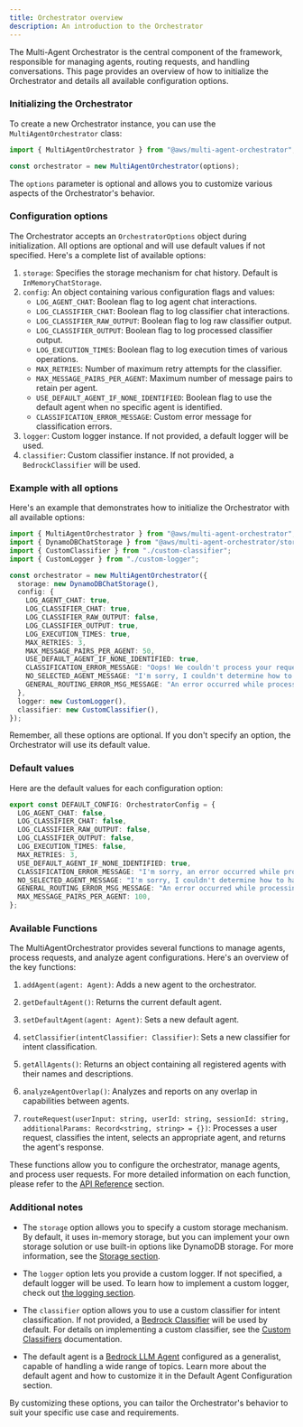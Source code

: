 ```yaml
---
title: Orchestrator overview
description: An introduction to the Orchestrator
---
```


The Multi-Agent Orchestrator is the central component of the framework, responsible for managing agents, routing requests, and handling conversations. This page provides an overview of how to initialize the Orchestrator and details all available configuration options.

### Initializing the Orchestrator

To create a new Orchestrator instance, you can use the `MultiAgentOrchestrator` class:

```typescript
import { MultiAgentOrchestrator } from "@aws/multi-agent-orchestrator";

const orchestrator = new MultiAgentOrchestrator(options);
```

The `options` parameter is optional and allows you to customize various aspects of the Orchestrator's behavior.

### Configuration options

The Orchestrator accepts an `OrchestratorOptions` object during initialization. All options are optional and will use default values if not specified. Here's a complete list of available options:

1. `storage`: Specifies the storage mechanism for chat history. Default is `InMemoryChatStorage`.
2. `config`: An object containing various configuration flags and values:
   - `LOG_AGENT_CHAT`: Boolean flag to log agent chat interactions.
   - `LOG_CLASSIFIER_CHAT`: Boolean flag to log classifier chat interactions.
   - `LOG_CLASSIFIER_RAW_OUTPUT`: Boolean flag to log raw classifier output.
   - `LOG_CLASSIFIER_OUTPUT`: Boolean flag to log processed classifier output.
   - `LOG_EXECUTION_TIMES`: Boolean flag to log execution times of various operations.
   - `MAX_RETRIES`: Number of maximum retry attempts for the classifier.
   - `MAX_MESSAGE_PAIRS_PER_AGENT`: Maximum number of message pairs to retain per agent.
   - `USE_DEFAULT_AGENT_IF_NONE_IDENTIFIED`: Boolean flag to use the default agent when no specific agent is identified.
   - `CLASSIFICATION_ERROR_MESSAGE`: Custom error message for classification errors.
3. `logger`: Custom logger instance. If not provided, a default logger will be used.
4. `classifier`: Custom classifier instance. If not provided, a `BedrockClassifier` will be used.

### Example with all options

Here's an example that demonstrates how to initialize the Orchestrator with all available options:

```typescript
import { MultiAgentOrchestrator } from "@aws/multi-agent-orchestrator";
import { DynamoDBChatStorage } from "@aws/multi-agent-orchestrator/storage";
import { CustomClassifier } from "./custom-classifier";
import { CustomLogger } from "./custom-logger";

const orchestrator = new MultiAgentOrchestrator({
  storage: new DynamoDBChatStorage(),
  config: {
    LOG_AGENT_CHAT: true,
    LOG_CLASSIFIER_CHAT: true,
    LOG_CLASSIFIER_RAW_OUTPUT: false,
    LOG_CLASSIFIER_OUTPUT: true,
    LOG_EXECUTION_TIMES: true,
    MAX_RETRIES: 3,
    MAX_MESSAGE_PAIRS_PER_AGENT: 50,
    USE_DEFAULT_AGENT_IF_NONE_IDENTIFIED: true,
    CLASSIFICATION_ERROR_MESSAGE: "Oops! We couldn't process your request. Please try again.",
    NO_SELECTED_AGENT_MESSAGE: "I'm sorry, I couldn't determine how to handle your request. Could you please rephrase it?",
    GENERAL_ROUTING_ERROR_MSG_MESSAGE: "An error occurred while processing your request. Please try again later.",
  },
  logger: new CustomLogger(),
  classifier: new CustomClassifier(),
});
```

Remember, all these options are optional. If you don't specify an option, the Orchestrator will use its default value.

### Default values

Here are the default values for each configuration option:

```typescript
export const DEFAULT_CONFIG: OrchestratorConfig = {
  LOG_AGENT_CHAT: false,
  LOG_CLASSIFIER_CHAT: false,
  LOG_CLASSIFIER_RAW_OUTPUT: false,
  LOG_CLASSIFIER_OUTPUT: false,
  LOG_EXECUTION_TIMES: false,
  MAX_RETRIES: 3,
  USE_DEFAULT_AGENT_IF_NONE_IDENTIFIED: true,
  CLASSIFICATION_ERROR_MESSAGE: "I'm sorry, an error occurred while processing your request. Please try again later.",
  NO_SELECTED_AGENT_MESSAGE: "I'm sorry, I couldn't determine how to handle your request. Could you please rephrase it?",
  GENERAL_ROUTING_ERROR_MSG_MESSAGE: "An error occurred while processing your request. Please try again later.",
  MAX_MESSAGE_PAIRS_PER_AGENT: 100,
};
```

### Available Functions

The MultiAgentOrchestrator provides several functions to manage agents, process requests, and analyze agent configurations. Here's an overview of the key functions:

1. `addAgent(agent: Agent)`: Adds a new agent to the orchestrator.

2. `getDefaultAgent()`: Returns the current default agent.

3. `setDefaultAgent(agent: Agent)`: Sets a new default agent.

4. `setClassifier(intentClassifier: Classifier)`: Sets a new classifier for intent classification.

5. `getAllAgents()`: Returns an object containing all registered agents with their names and descriptions.

6. `analyzeAgentOverlap()`: Analyzes and reports on any overlap in capabilities between agents.

7. `routeRequest(userInput: string, userId: string, sessionId: string, additionalParams: Record<string, string> = {})`: 
   Processes a user request, classifies the intent, selects an appropriate agent, and returns the agent's response.


These functions allow you to configure the orchestrator, manage agents, and process user requests. For more detailed information on each function, please refer to the [API Reference](/multi-agent-orchestrator/api-reference) section.

### Additional notes

- The `storage` option allows you to specify a custom storage mechanism. By default, it uses in-memory storage, but you can implement your own storage solution or use built-in options like DynamoDB storage. For more information, see the [Storage section](/multi-agent-orchestrator/storage/overview).

- The `logger` option lets you provide a custom logger. If not specified, a default logger will be used. To learn how to implement a custom logger, check out [the logging section](/multi-agent-orchestrator/advanced-features/custom-logging).

- The `classifier` option allows you to use a custom classifier for intent classification. If not provided, a [Bedrock Classifier](/multi-agent-orchestrator/classifiers/built-in/bedrock-classifier) will be used by default. For details on implementing a custom classifier, see the [Custom Classifiers](/multi-agent-orchestrator/classifiers/custom-classifier) documentation.

- The default agent is a [Bedrock LLM Agent](/multi-agent-orchestrator/agents/built-in/bedrock-llm-agent) configured as a generalist, capable of handling a wide range of topics. Learn more about the default agent and how to customize 
it in the Default Agent Configuration section.

By customizing these options, you can tailor the Orchestrator's behavior to suit your specific use case and requirements.
